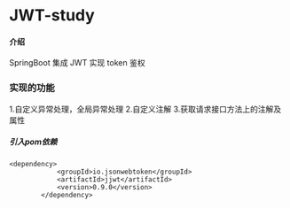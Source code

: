 # JWT-study

#### 介绍
SpringBoot 集成 JWT 实现 token 鉴权

### 实现的功能  
1.自定义异常处理，全局异常处理
2.自定义注解
3.获取请求接口方法上的注解及属性

##### 引入pom依赖
```$xslt
<dependency>
            <groupId>io.jsonwebtoken</groupId>
            <artifactId>jjwt</artifactId>
            <version>0.9.0</version>
        </dependency>
```
